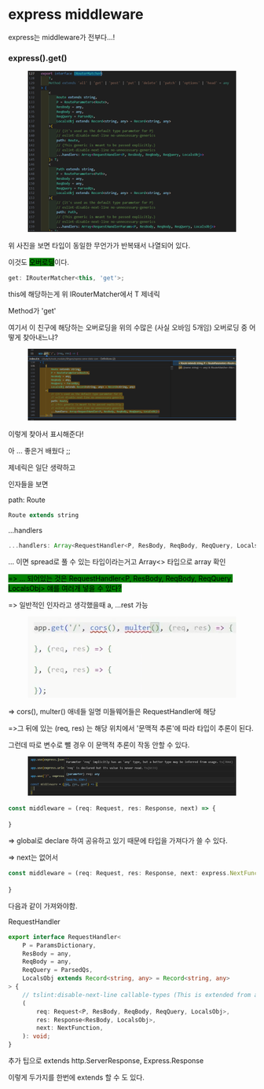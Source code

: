 # express middleware

express는 middleware가 전부다...!

### express().get()

<figure><img src="../../.gitbook/assets/image (18).png" alt=""><figcaption></figcaption></figure>

위 사진을 보면 타입이 동일한 무언가가 반복돼서 나열되어 있다.

이것도 <mark style="background-color:green;">오버로딩</mark>이다.&#x20;



```typescript
get: IRouterMatcher<this, 'get'>;
```

this에 해당하는게 위 IRouterMatcher에서 T 제네릭

Method가 'get'



여기서 이 친구에 해당하는 오버로딩을 위의 수많은 (사실 오바임 5개임) 오버로딩 중 어떻게 찾아내느냐?

<figure><img src="../../.gitbook/assets/image (24).png" alt=""><figcaption></figcaption></figure>

이렇게 찾아서 표시해준다!



아 ... 좋은거 배웠다 ;;

제네릭은 일단 생략하고&#x20;

인자들을 보면&#x20;

path: Route&#x20;

```typescript
Route extends string
```



...handlers

```typescript
...handlers: Array<RequestHandler<P, ResBody, ReqBody, ReqQuery, LocalsObj>>
```

... 이면 spread로 풀 수 있는 타입이라는거고 Array<> 타입으로 array 확인

<mark style="background-color:green;">=> ... 되어있는 것은 RequestHandler\<P, ResBody, ReqBody, ReqQuery, LocalsObj> 얘를 여러개 넣을 수 있다?</mark>

\=> 일반적인 인자라고 생각했을때 a, ...rest 가능

<figure><img src="../../.gitbook/assets/image (20).png" alt=""><figcaption></figcaption></figure>

\=> cors(), multer() 애네들 일명 미들웨어들은  RequestHandler에 해당



\=>그 뒤에 있는 (req, res) 는 해당 위치에서 '문맥적 추론'에 따라 타입이 추론이 된다.

그런데 따로 변수로 뺄 경우 이 문맥적 추론이 작동 안할 수 있다.

<figure><img src="../../.gitbook/assets/image (13).png" alt=""><figcaption></figcaption></figure>

```typescript
const middleware = (req: Request, res: Response, next) => {

}
```

\=> global로 declare 하여 공유하고 있기 때문에 타입을 가져다가 쓸 수 있다.

\=> next는 없어서&#x20;

```typescript
const middleware = (req: Request, res: Response, next: express.NextFunction) => {

}
```

다음과 같이 가져와야함.



RequestHandler

```typescript
export interface RequestHandler<
    P = ParamsDictionary,
    ResBody = any,
    ReqBody = any,
    ReqQuery = ParsedQs,
    LocalsObj extends Record<string, any> = Record<string, any>
> {
    // tslint:disable-next-line callable-types (This is extended from and can't extend from a type alias in ts<2.2)
    (
        req: Request<P, ResBody, ReqBody, ReqQuery, LocalsObj>,
        res: Response<ResBody, LocalsObj>,
        next: NextFunction,
    ): void;
}
```



추가 팁으로 extends http.ServerResponse, Express.Response&#x20;

이렇게 두가지를 한번에 extends 할 수 도 있다.



